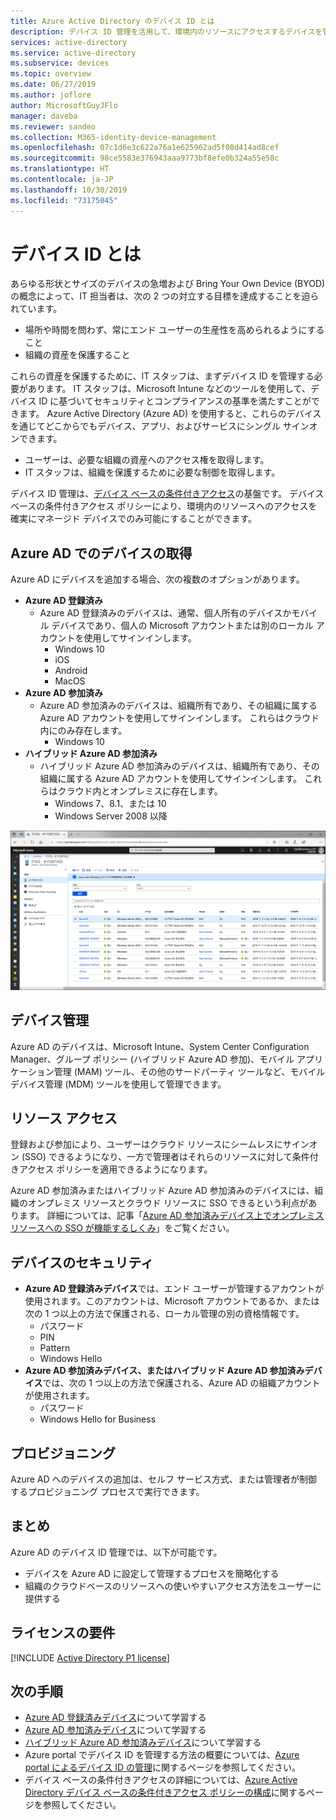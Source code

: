 ```yaml
---
title: Azure Active Directory のデバイス ID とは
description: デバイス ID 管理を活用して、環境内のリソースにアクセスするデバイスを管理する方法について説明します。
services: active-directory
ms.service: active-directory
ms.subservice: devices
ms.topic: overview
ms.date: 06/27/2019
ms.author: joflore
author: MicrosoftGuyJFlo
manager: daveba
ms.reviewer: sandeo
ms.collection: M365-identity-device-management
ms.openlocfilehash: 07c1d6e3c622a76a1e625962ad5f08d414ad8cef
ms.sourcegitcommit: 98ce5583e376943aaa9773bf8efe0b324a55e58c
ms.translationtype: HT
ms.contentlocale: ja-JP
ms.lasthandoff: 10/30/2019
ms.locfileid: "73175045"
---
```

# <a name="what-is-a-device-identity"></a>デバイス ID とは

あらゆる形状とサイズのデバイスの急増および Bring Your Own Device (BYOD) の概念によって、IT 担当者は、次の 2 つの対立する目標を達成することを迫られています。

- 場所や時間を問わず、常にエンド ユーザーの生産性を高められるようにすること
- 組織の資産を保護すること

これらの資産を保護するために、IT スタッフは、まずデバイス ID を管理する必要があります。 IT スタッフは、Microsoft Intune などのツールを使用して、デバイス ID に基づいてセキュリティとコンプライアンスの基準を満たすことができます。 Azure Active Directory (Azure AD) を使用すると、これらのデバイスを通じてどこからでもデバイス、アプリ、およびサービスにシングル サインオンできます。

- ユーザーは、必要な組織の資産へのアクセス権を取得します。 
- IT スタッフは、組織を保護するために必要な制御を取得します。

デバイス ID 管理は、[デバイス ベースの条件付きアクセス](../conditional-access/require-managed-devices.md)の基盤です。 デバイス ベースの条件付きアクセス ポリシーにより、環境内のリソースへのアクセスを確実にマネージド デバイスでのみ可能にすることができます。

## <a name="getting-devices-in-azure-ad"></a>Azure AD でのデバイスの取得

Azure AD にデバイスを追加する場合、次の複数のオプションがあります。

- **Azure AD 登録済み**
   - Azure AD 登録済みのデバイスは、通常、個人所有のデバイスかモバイル デバイスであり、個人の Microsoft アカウントまたは別のローカル アカウントを使用してサインインします。
      - Windows 10
      - iOS
      - Android
      - MacOS
- **Azure AD 参加済み**
   - Azure AD 参加済みのデバイスは、組織所有であり、その組織に属する Azure AD アカウントを使用してサインインします。 これらはクラウド内にのみ存在します。
      - Windows 10 
- **ハイブリッド Azure AD 参加済み**
   - ハイブリッド Azure AD 参加済みのデバイスは、組織所有であり、その組織に属する Azure AD アカウントを使用してサインインします。 これらはクラウド内とオンプレミスに存在します。
      - Windows 7、8.1、または 10
      - Windows Server 2008 以降

![[Azure AD デバイス] ブレードに表示されるデバイス](./media/overview/azure-ad-devices-all-devices-overview.png)

## <a name="device-management"></a>デバイス管理

Azure AD のデバイスは、Microsoft Intune、System Center Configuration Manager、グループ ポリシー (ハイブリッド Azure AD 参加)、モバイル アプリケーション管理 (MAM) ツール、その他のサードパーティ ツールなど、モバイル デバイス管理 (MDM) ツールを使用して管理できます。

## <a name="resource-access"></a>リソース アクセス

登録および参加により、ユーザーはクラウド リソースにシームレスにサインオン (SSO) できるようになり、一方で管理者はそれらのリソースに対して条件付きアクセス ポリシーを適用できるようになります。 

Azure AD 参加済みまたはハイブリッド Azure AD 参加済みのデバイスには、組織のオンプレミス リソースとクラウド リソースに SSO できるという利点があります。 詳細については、記事「[Azure AD 参加済みデバイス上でオンプレミス リソースへの SSO が機能するしくみ](azuread-join-sso.md)」をご覧ください。

## <a name="device-security"></a>デバイスのセキュリティ

- **Azure AD 登録済みデバイス**では、エンド ユーザーが管理するアカウントが使用されます。このアカウントは、Microsoft アカウントであるか、または次の 1 つ以上の方法で保護される、ローカル管理の別の資格情報です。
   - パスワード
   - PIN
   - Pattern
   - Windows Hello
- **Azure AD 参加済みデバイス、またはハイブリッド Azure AD 参加済みデバイス**では、次の 1 つ以上の方法で保護される、Azure AD の組織アカウントが使用されます。
   - パスワード
   - Windows Hello for Business

## <a name="provisioning"></a>プロビジョニング

Azure AD へのデバイスの追加は、セルフ サービス方式、または管理者が制御するプロビジョニング プロセスで実行できます。

## <a name="summary"></a>まとめ

Azure AD のデバイス ID 管理では、以下が可能です。

- デバイスを Azure AD に設定して管理するプロセスを簡略化する
- 組織のクラウドベースのリソースへの使いやすいアクセス方法をユーザーに提供する

## <a name="license-requirements"></a>ライセンスの要件

[!INCLUDE [Active Directory P1 license](../../../includes/active-directory-p1-license.md)]

## <a name="next-steps"></a>次の手順

- [Azure AD 登録済みデバイス](concept-azure-ad-register.md)について学習する
- [Azure AD 参加済みデバイス](concept-azure-ad-join.md)について学習する
- [ハイブリッド Azure AD 参加済みデバイス](concept-azure-ad-join-hybrid.md)について学習する
- Azure portal でデバイス ID を管理する方法の概要については、[Azure portal によるデバイス ID の管理](device-management-azure-portal.md)に関するページを参照してください。
- デバイス ベースの条件付きアクセスの詳細については、[Azure Active Directory デバイス ベースの条件付きアクセス ポリシーの構成](../conditional-access/require-managed-devices.md)に関するページを参照してください。
